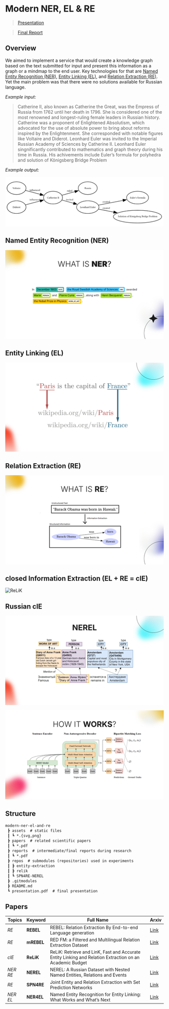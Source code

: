 # Modern NER, EL & RE

> [Presentation](./presentation.pdf)

> [Final Report](./reports/final.pdf)

## Overview

We aimed to implement a service that would create a knowledge graph based on the text submitted for input and present this information as a graph or a mindmap to the end user. Key technologies for that are <u>Named Entity Recognition (NER)</u>, <u>Entity Linking (EL)</u>, and <u>Relation Extraction (RE)</u>. Yet the main problem was that there were no solutions available for Russian language.

*Example input:*

> Catherine II, also known as Catherine the Great, was the Empress of Russia from 1762 until her death in 1796. She is considered one of the most renowned and longest-ruling female leaders in Russian history. Catherine was a proponent of Enlightened Absolutism, which advocated for the use of absolute power to bring about reforms inspired by the Enlightenment. She corresponded with notable figures like Voltaire and Diderot. Leonhard Euler was invited to the Imperial Russian Academy of Sciences by Catherine II. Leonhard Euler singnificantly contributed to mathematics and graph theory during his time in Russia. His achivements include Euler’s formula for polyhedra and solution of Königsberg Bridge Problem

*Example output:*

![overview](./assets/overview.png)

## Named Entity Recognition (NER)

![Named Entity Recognition](./assets/ner.svg)

<!-- - LSTM -->
<!-- - BERT -->

## Entity Linking (EL)

![Entity Linking](./assets/el.svg)

## Relation Extraction (RE)

![Relation Extraction](./assets/re.svg)

<!-- - mrebel -->

## closed Information Extraction (EL + RE = cIE)

<!-- - ReLiK -->

![ReLiK](./assets/relik.svg)

## Russian cIE

<!-- - NEREL -->

![NEREL](./assets/nerel.svg)

<!-- - SPN4RE -->

![SPN4RE](./assets/spn4re.svg)

## Structure

```
modern-ner-el-and-re
 ┣ assets  # static files
 ┃ ┗ *.{svg,png}
 ┣ papers  # related scientific papers
 ┃ ┗ *.pdf
 ┣ reports  # intermediate/final reports during research
 ┃ ┗ *.pdf
 ┣ repos  # submodules (repositories) used in experiments
 ┃ ┣ entity-extraction
 ┃ ┣ relik
 ┃ ┗ SPN4RE-NEREL
 ┣ .gitmodules
 ┣ README.md
 ┗ presentation.pdf  # final presentation
```

## Papers

<!-- | NER    | **LSTM**    |                                                                                                          |                                                                                  |
| NER    | **BERT**    |                                                                                                          |                                                                                  |
|        | **RoBERTa** | RoBERTa: A Robustly Optimized BERT Pretraining Approach                                                  | [Link](https://arxiv.org/pdf/1907.11692)                                         | -->


| Topics | Keyword     | Full Name                                                                                                | Arxiv                                                                            |
| ------ | ----------- | -------------------------------------------------------------------------------------------------------- | -------------------------------------------------------------------------------- |
| *RE*     | **REBEL**   | REBEL: Relation Extraction By End-to-end Language generation                                             | [Link](https://paperswithcode.com/paper/rebel-relation-extraction-by-end-to-end) |
| *RE*     | **mREBEL**  | RED FM: a Filtered and Multilingual Relation Extraction Dataset                                          | [Link](https://arxiv.org/pdf/2306.09802)                                         |
| *cIE*    | **ReLiK**   | ReLiK: Retrieve and LinK, Fast and Accurate Entity Linking and Relation Extraction on an Academic Budget | [Link](https://arxiv.org/pdf/2408.00103v2)                                       |
| *NER RE* | **NEREL**   | NEREL: A Russian Dataset with Nested Named Entities, Relations and Events                                | [Link](https://arxiv.org/pdf/2108.13112)                                         |
| *RE*     | **SPN4RE**  | Joint Entity and Relation Extraction with Set Prediction Networks                                        | [Link](https://arxiv.org/pdf/2011.01675)                                         |
| *NER EL* | **NER4EL**  | Named Entity Recognition for Entity Linking: What Works and What’s Next                                  | [Link](https://aclanthology.org/2021.findings-emnlp.220.pdf)                     |

<!-- |        | DPR        |                                                              |                                                                                  |
|        | EntQA      |                                                              |                                                                                  | -->

<!-- https://paperswithcode.com/paper/named-entity-recognition-with-bidirectional
https://paperswithcode.com/paper/zero-shot-entity-linking-with-dense-entity
https://paperswithcode.com/paper/visual-fudge-form-understanding-via-dynamic -->
